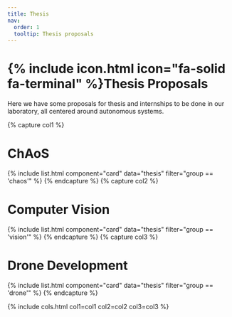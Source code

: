 ```yaml
---
title: Thesis
nav:
  order: 1
  tooltip: Thesis proposals
---
```


# {% include icon.html icon="fa-solid fa-terminal" %}Thesis Proposals

Here we have some proposals for thesis and internships to be done in our laboratory, all centered around autonomous systems.

{% capture col1 %}
# ChAoS
{% include list.html component="card" data="thesis" filter="group == 'chaos'" %}
{% endcapture %}
{% capture col2 %}
# Computer Vision
{% include list.html component="card" data="thesis" filter="group == 'vision'" %}
{% endcapture %}
{% capture col3 %}
# Drone Development
{% include list.html component="card" data="thesis" filter="group == 'drone'" %}
{% endcapture %}

{%
  include cols.html
  col1=col1
  col2=col2
  col3=col3
%}